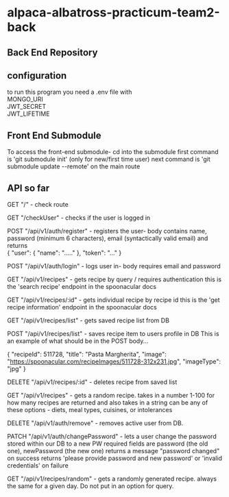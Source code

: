# alpaca-albatross-practicum-team2-back

## Back End Repository
## configuration 
to run this program you need a .env file with   
MONGO_URI   
JWT_SECRET   
JWT_LIFETIME  

## Front End Submodule
To access the front-end submodule- 
  cd into the submodule
  first command is 'git submodule init' (only for new/first time user)
  next command is 'git submodule update --remote' on the main route
  
## API so far
GET "/" - check route  

GET "/checkUser" - checks if the user is logged in 

POST "/api/v1/auth/register" - registers the user- body contains name, password (minimum 6 characters), email (syntactically valid email) and returns  
{
    "user": {
        "name": "....."
    },
    "token": "..."
}  

POST "/api/v1/auth/login" - logs user in- body requires email and password  

GET "/api/v1/recipes" - gets recipe by query / requires authentication
  this is the 'search recipe' endpoint in the spoonacular docs  
  
GET "/api/v1/recipes/:id" - gets individual recipe by recipe id 
  this is the 'get recipe information' endpoint in the spoonacular docs

GET "/api/v1/recipes/list" - gets saved recipe list from DB  

POST "/api/v1/recipes/list" - saves recipe item to users profile in DB 
This is an example of what should be in the POST body...

{
"recipeId": 511728,
"title": "Pasta Margherita",
"image": "https://spoonacular.com/recipeImages/511728-312x231.jpg",
"imageType": "jpg"
}

DELETE "/api/v1/recipes/:id" - deletes recipe from saved list  

GET "/api/v1/recipes" - gets a random recipe. takes in a 
number 1-100 for how many recipes are returned and also takes in a string
can be any of these options - diets, meal types, cuisines, or intolerances

DELETE "/api/v1/auth/remove" - removes active user from DB.






PATCH "/api/v1/auth/changePassword" - lets a user change the password stored within our DB to a new PW
required fields are password (the old one), newPassword (the new one)
returns a message "password changed" on success
returns 'please provide password and new password' or 'invalid credentials' on failure

GET "/api/v1/recipes/random" - gets a randomly generated recipe. always the same for a given day. Do not put 
in an option for query.




